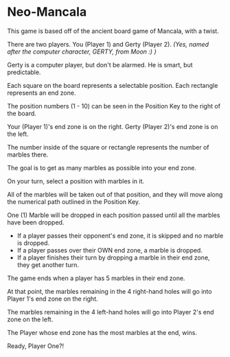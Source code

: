 # Neo-Mancala

This game is based off of the ancient board game of Mancala, with a twist.

There are two players. You (Player 1) and Gerty (Player 2). 
*(Yes, named after the computer character, GERTY, from Moon :) )*

Gerty is a computer player, but don't be alarmed. He is smart, but predictable.

Each square on the board represents a selectable position. Each rectangle represents an end zone.

The position numbers (1 - 10) can be seen in the Position Key to the right of the board.

Your (Player 1)'s end zone is on the right. Gerty (Player 2)'s end zone is on the left.

The number inside of the square or rectangle represents the number of marbles there.  

The goal is to get as many marbles as possible into your end zone.

On your turn, select a position with marbles in it. 

All of the marbles will be taken out of that position, and they will move along the numerical path outlined in the Position Key.

One (1) Marble will be dropped in each position passed until all the marbles have been dropped.

* If a player passes their opponent's end zone, it is skipped and no marble is dropped.
* If a player passes over their OWN end zone, a marble is dropped.
* If a player finishes their turn by dropping a marble in their end zone, they get another turn.

The game ends when a player has 5 marbles in their end zone.

At that point, the marbles remaining in the 4 right-hand holes will go into Player 1's end zone on the right.

The marbles remaining in the 4 left-hand holes will go into Player 2's end zone on the left. 

The Player whose end zone has the most marbles at the end, wins.

Ready, Player One?!
